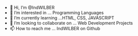 - 👋 Hi, I’m @IndWILBER
- 👀 I’m interested in ... Programming Languages
- 🌱 I’m currently learning ...HTML, CSS, JAVASCRIPT
- 💞️ I’m looking to collaborate on ...  Web Development Projects
- 📫 How to reach me ... IndWILBER on Github

<!---
IndWILBER/IndWILBER is a ✨ special ✨ repository because its `README.md` (this file) appears on your GitHub profile.
You can click the Preview link to take a look at your changes.
--->
